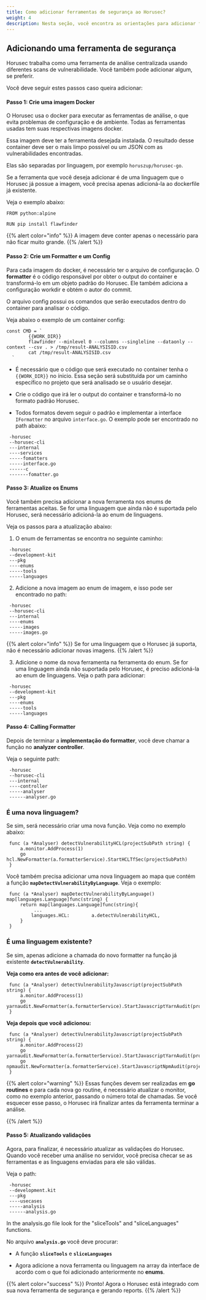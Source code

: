 ```yaml
---
title: Como adicionar ferramentas de segurança ao Horusec?
weight: 4
description: Nesta seção, você encontra as orientações para adicionar ferramentas de segurança ao Horusec.
---
```


## **Adicionando uma ferramenta de segurança**
 
Horusec trabalha como uma ferramenta de análise centralizada usando diferentes scans de vulnerabilidade. Você também pode adicionar algum, se preferir.

Você deve seguir estes passos caso queira adicionar:
 
#### **Passo 1: Crie uma imagem Docker**
 
O Horusec usa o docker para executar as ferramentas de análise, o que evita problemas de configuração e de ambiente. Todas as ferramentas usadas tem suas respectivas imagens docker.

Essa imagem deve ter a ferramenta desejada instalada. O resultado desse container deve ser o mais limpo possível ou um JSON com as vulnerabilidades encontradas. 

Elas são separadas por linguagem, por exemplo
`horuszup/horusec-go`.

Se a ferramenta que você deseja adicionar é de uma linguagem que o Horusec já possue a imagem, você precisa apenas adicioná-la ao dockerfile já existente. 

Veja o exemplo abaixo: 
 
```
FROM python:alpine

RUN pip install flawfinder
```
 
{{% alert color="info" %}}
A imagem deve conter apenas o necessário para não ficar muito grande. 
{{% /alert %}}
 
#### **Passo 2: Crie um Formatter e um Config**

Para cada imagem do docker, é necessário ter o arquivo de configuração. O **formatter** é o código responsável por obter o output do container e transformá-lo em um objeto padrão do Horusec. Ele também adiciona a configuração workdir e obtém o autor do commit.
 
 O arquivo config possui os comandos que serão executados dentro do container para analisar o código.

Veja abaixo o exemplo de um container config: 

 
```
const CMD = `
		{{WORK_DIR}}
		flawfinder --minlevel 0 --columns --singleline --dataonly --context --csv . > /tmp/result-ANALYSISID.csv
		cat /tmp/result-ANALYSISID.csv
  `
```
- É necessário que o código que será executado no container tenha o `{{WORK_DIR}}` no ínicio. Essa seção será substituída por um caminho específico no projeto que será analisado se o usuário desejar. 

- Crie o código que irá ler o output do container e transformá-lo no formato padrão Horusec. 
 
- Todos formatos devem seguir o padrão e implementar a interface `IFormatter` no arquivo `interface.go`.
O exemplo pode ser encontrado no path abaixo: 
 
```
 -horusec
 --horusec-cli
 ---internal
 ----services
 -----fomatters
 -----interface.go
 ------c
 -------fomatter.go
```

#### **Passo 3: Atualize os Enums**

Você também precisa adicionar a nova ferramenta nos enums de ferramentas aceitas. Se for uma linguagem que ainda não é suportada pelo Horusec, será necessário adicioná-la ao enum de linguagens.

Veja os passos para a atualização abaixo: 

1. O enum de ferramentas se encontra no seguinte caminho: 
 

```
 -horusec
 --development-kit
 ---pkg
 ----enums
 -----tools
 -----languages
```

2. Adicione a nova imagem ao enum de imagem, e isso pode ser encontrado no path: 

```
 -horusec
 --horusec-cli
 ---internal
 ----enums
 -----images
 -----images.go
```


{{% alert color="info" %}}
Se for uma linguagem que o Horusec já suporta, não é necessário adicionar novas imagens. 
{{% /alert %}}

3. Adicione o nome da nova ferramenta na ferramenta do enum. 
Se for uma linguagem ainda não suportada pelo Horusec, é preciso adicioná-la ao enum de linguagens.
Veja o path para adicionar: 

```
 -horusec
 --development-kit
 ---pkg
 ----enums
 -----tools
 -----languages
```

#### **Passo 4: Calling Formatter**

Depois de terminar a **implementação do formatter**, você deve chamar a função no **analyzer controller**. 


Veja o seguinte path:

```
 -horusec
 --horusec-cli
 ---internal
 ----controller
 -----analyser
 ------analyser.go
```

### É uma nova linguagem? 

Se sim, será necessário criar uma nova função. Veja como no exemplo abaixo: 

```
 func (a *Analyser) detectVulnerabilityHCL(projectSubPath string) {
 	 a.monitor.AddProcess(1)
 	 go hcl.NewFormatter(a.formatterService).StartHCLTfSec(projectSubPath)
 }
```


Você também precisa adicionar uma nova linguagem ao mapa que contém a função  **`mapDetectVulnerabilityByLanguage`**. Veja o exemplo: 

```
 func (a *Analyser) mapDetectVulnerabilityByLanguage() map[languages.Language]func(string) {
	 return map[languages.Language]func(string){
          ...
	 	 languages.HCL:        a.detectVulnerabilityHCL,
	 }
 }
```


### É uma linguagem existente? 

Se sim, apenas adicione a chamada do novo formatter na função já existente **`detectVulnerability`**.


**Veja como era antes de você adicionar:** 

```
 func (a *Analyser) detectVulnerabilityJavascript(projectSubPath string) {
	 a.monitor.AddProcess(1)
	 go yarnaudit.NewFormatter(a.formatterService).StartJavascriptYarnAudit(projectSubPath)
 }
```
**Veja depois que você adicionou:**

```
 func (a *Analyser) detectVulnerabilityJavascript(projectSubPath string) {
	 a.monitor.AddProcess(2)
	 go yarnaudit.NewFormatter(a.formatterService).StartJavascriptYarnAudit(projectSubPath)
	 go npmaudit.NewFormatter(a.formatterService).StartJavascriptNpmAudit(projectSubPath)
 }
```

{{% alert color="warning" %}}
Essas funções devem ser realizadas em **go routines** e para cada nova go routine, é necessário atualizar o monitor, como no exemplo anterior, passando o número total de chamadas. 
Se você esquecer esse passo, o Horusec irá finalizar antes da ferramenta terminar a análise. 

{{% /alert %}}

#### **Passo 5: Atualizando validações** 

Agora, para finalizar, é necessário atualizar as validações do Horusec. Quando você receber uma análise no servidor, você precisa checar se as ferramentas e as linguagens enviadas para ele são válidas. 

Veja o path:

```
 -horusec
 --development.kit
 ---pkg
 ----usecases
 -----analysis
 ------analysis.go
```

In the analysis.go file look for the "sliceTools" and "sliceLanguages" functions.

No arquivo **`analysis.go`** você deve procurar: 

* A função **`sliceTools`** e **`sliceLanguages`**

* Agora adicione a nova ferramenta ou linguagem na array da interface de acordo com o que foi adicionado anteriormente no **enums**. 

{{% alert color="success" %}}
Pronto! Agora o Horusec está integrado com sua nova ferramenta de segurança e gerando reports. 
{{% /alert %}}
